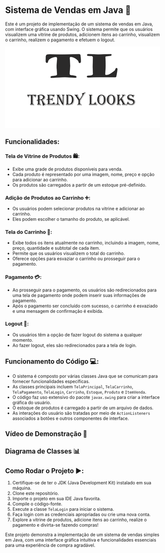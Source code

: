 # Sistema de Vendas em Java 🛒

Este é um projeto de implementação de um sistema de vendas em Java, com interface gráfica usando Swing. O sistema permite que os usuários visualizem uma vitrine de produtos, adicionem itens ao carrinho, visualizem o carrinho, realizem o pagamento e efetuem o logout.

[![Logomarca da Loja](TrendyLooks/imagens/LogoLoja.png)](https://raw.githubusercontent.com/lucas-novaesm/Trabalho-final-de-LP-POO/main/TrendyLooks/imagens/LogoLoja.png)

## Funcionalidades:

### Tela de Vitrine de Produtos 🛍️:

- Exibe uma grade de produtos disponíveis para venda.
- Cada produto é representado por uma imagem, nome, preço e opção para adicionar ao carrinho.
- Os produtos são carregados a partir de um estoque pré-definido.

### Adição de Produtos ao Carrinho ➕:

- Os usuários podem selecionar produtos na vitrine e adicionar ao carrinho.
- Eles podem escolher o tamanho do produto, se aplicável.

### Tela do Carrinho 🛒:

- Exibe todos os itens atualmente no carrinho, incluindo a imagem, nome, preço, quantidade e subtotal de cada item.
- Permite que os usuários visualizem o total do carrinho.
- Oferece opções para esvaziar o carrinho ou prosseguir para o pagamento.

### Pagamento 💳:

- Ao prosseguir para o pagamento, os usuários são redirecionados para uma tela de pagamento onde podem inserir suas informações de pagamento.
- Após o pagamento ser concluído com sucesso, o carrinho é esvaziado e uma mensagem de confirmação é exibida.

### Logout 🔐:

- Os usuários têm a opção de fazer logout do sistema a qualquer momento.
- Ao fazer logout, eles são redirecionados para a tela de login.

## Funcionamento do Código 💻:

- O sistema é composto por várias classes Java que se comunicam para fornecer funcionalidades específicas.
- As classes principais incluem `TelaPrincipal`, `TelaCarrinho`, `TelaPagamento`, `TelaLogin`, `Carrinho`, `Estoque`, `Produto` e `ItemVenda`.
- O código faz uso extensivo do pacote `javax.swing` para criar a interface gráfica do usuário.
- O estoque de produtos é carregado a partir de um arquivo de dados.
- As interações do usuário são tratadas por meio de `ActionListeners` associados a botões e outros componentes de interface.

## Vídeo de Demonstração 🎥


## Diagrama de Classes 📊


## Como Rodar o Projeto ▶️:

1. Certifique-se de ter o JDK (Java Development Kit) instalado em sua máquina.
2. Clone este repositório.
3. Importe o projeto em sua IDE Java favorita.
4. Compile o código-fonte.
5. Execute a classe `TelaLogin` para iniciar o sistema.
6. Faça login com as credenciais apropriadas ou crie uma nova conta.
7. Explore a vitrine de produtos, adicione itens ao carrinho, realize o pagamento e divirta-se fazendo compras!

Este projeto demonstra a implementação de um sistema de vendas simples em Java, com uma interface gráfica intuitiva e funcionalidades essenciais para uma experiência de compra agradável.
